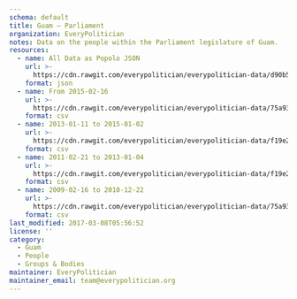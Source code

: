 ```yaml
---
schema: default
title: Guam — Parliament
organization: EveryPolitician
notes: Data on the people within the Parliament legislature of Guam.
resources:
  - name: All Data as Popolo JSON
    url: >-
      https://cdn.rawgit.com/everypolitician/everypolitician-data/d90b58c0e579f817e0743e981fb9bcbc2be8fe7d/data/Guam/Parliament/ep-popolo-v1.0.json
    format: json
  - name: From 2015-02-16
    url: >-
      https://cdn.rawgit.com/everypolitician/everypolitician-data/75a93bcc3a714ebbd559f2abe79ccc332c66ff50/data/Guam/Parliament/term-33.csv
    format: csv
  - name: 2013-01-11 to 2015-01-02
    url: >-
      https://cdn.rawgit.com/everypolitician/everypolitician-data/f19e2da42b14b3a1ddd2aa8684c0849ab8aa000a/data/Guam/Parliament/term-32.csv
    format: csv
  - name: 2011-02-21 to 2013-01-04
    url: >-
      https://cdn.rawgit.com/everypolitician/everypolitician-data/f19e2da42b14b3a1ddd2aa8684c0849ab8aa000a/data/Guam/Parliament/term-31.csv
    format: csv
  - name: 2009-02-16 to 2010-12-22
    url: >-
      https://cdn.rawgit.com/everypolitician/everypolitician-data/75a93bcc3a714ebbd559f2abe79ccc332c66ff50/data/Guam/Parliament/term-30.csv
    format: csv
last_modified: 2017-03-08T05:56:52
license: ''
category:
  - Guam
  - People
  - Groups & Bodies
maintainer: EveryPolitician
maintainer_email: team@everypolitician.org
---
```

